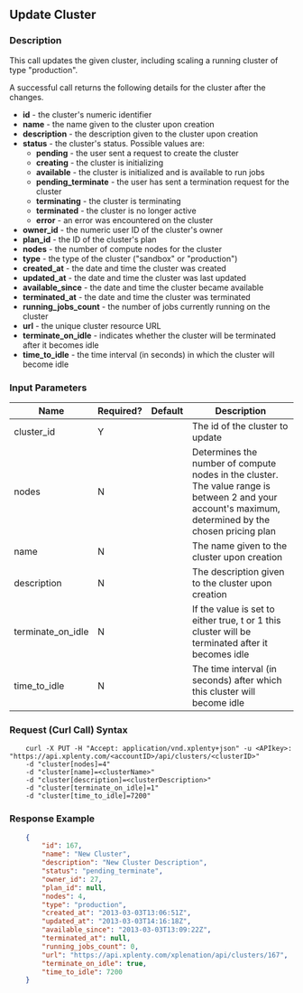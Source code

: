 ## Update Cluster

### Description
This call updates the given cluster, including scaling a running cluster of type "production".

A successful call returns the following details for the cluster after the changes.

* **id** - the cluster's numeric identifier
* **name** - the name given to the cluster upon creation
* **description** - the description given to the cluster upon creation
* **status** - the cluster's status. Possible values are:
    * **pending** - the user sent a request to create the cluster
    * **creating** - the cluster is initializing
    * **available** - the cluster is initialized and is available to run jobs
    * **pending_terminate** - the user has sent a termination request for the cluster
    * **terminating** - the cluster is terminating
    * **terminated** - the cluster is no longer active
    * **error** - an error was encountered on the cluster
* **owner_id** - the numeric user ID of the cluster's owner
* **plan_id** - the ID of the cluster's plan
* **nodes** - the number of compute nodes for the cluster
* **type** - the type of the cluster ("sandbox" or "production")
* **created_at** - the date and time the cluster was created
* **updated_at** - the date and time the cluster was last updated
* **available_since** - the date and time the cluster became available
* **terminated_at** - the date and time the cluster was terminated
* **running_jobs_count** - the number of jobs currently running on the cluster
* **url** - the unique cluster resource URL
* **terminate_on_idle** - indicates whether the cluster will be terminated after it becomes idle
* **time_to_idle** - the time interval (in seconds) in which the cluster will become idle

### Input Parameters
|Name|Required?|    Default|Description|
|----|---------|    -------|-----------|
|cluster_id|Y| |The id of the cluster to update
|nodes|N| |Determines the number of compute nodes in the cluster. The value range is between 2 and your account's maximum, determined by the chosen pricing plan|
name|N| |The name given to the cluster upon creation
description|N| |The description given to the cluster upon creation
terminate_on_idle|N| |If the value is set to either true, t or 1 this cluster will be terminated after it becomes idle
time_to_idle|N| |The time interval (in seconds) after which this cluster will become idle

### Request (Curl Call) Syntax
```shell
    curl -X PUT -H "Accept: application/vnd.xplenty+json" -u <APIkey>: "https://api.xplenty.com/<accountID>/api/clusters/<clusterID>"
    -d "cluster[nodes]=4"
    -d "cluster[name]=<clusterName>" 
    -d "cluster[description]=<clusterDescription>"
    -d "cluster[terminate_on_idle]=1"
    -d "cluster[time_to_idle]=7200"
```

### Response Example
```json
    {
        "id": 167,
        "name": "New Cluster",
        "description": "New Cluster Description",
        "status": "pending_terminate",
        "owner_id": 27,
        "plan_id": null,
        "nodes": 4,
        "type": "production",
        "created_at": "2013-03-03T13:06:51Z",
        "updated_at": "2013-03-03T14:16:18Z",
        "available_since": "2013-03-03T13:09:22Z",
        "terminated_at": null,        
        "running_jobs_count": 0,
        "url": "https://api.xplenty.com/xplenation/api/clusters/167",
        "terminate_on_idle": true,
        "time_to_idle": 7200
    }
```
